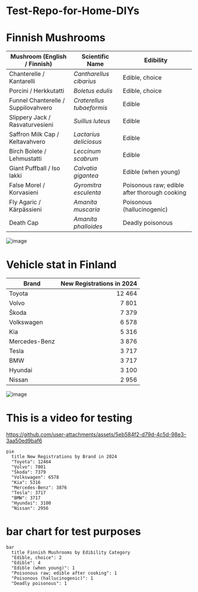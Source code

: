 # Test-Repo-for-Home-DIYs


# Finnish Mushrooms
| Mushroom (English / Finnish)               | Scientific Name          | Edibility                                |
|--------------------------------------------|--------------------------|------------------------------------------|
| Chanterelle / Kantarelli                   | *Cantharellus cibarius*  | Edible, choice                           |
| Porcini / Herkkutatti                      | *Boletus edulis*         | Edible, choice                           |
| Funnel Chanterelle / Suppilovahvero        | *Craterellus tubaeformis*| Edible                                   |
| Slippery Jack / Rasvaturvesieni            | *Suillus luteus*         | Edible                                   |
| Saffron Milk Cap / Keltavahvero            | *Lactarius deliciosus*   | Edible                                   |
| Birch Bolete / Lehmustatti                 | *Leccinum scabrum*       | Edible                                   |
| Giant Puffball / Iso lakki                 | *Calvatia gigantea*      | Edible (when young)                      |
| False Morel / Korvasieni                   | *Gyromitra esculenta*    | Poisonous raw; edible after thorough cooking |
| Fly Agaric / Kärpässieni                   | *Amanita muscaria*       | Poisonous (hallucinogenic)               |
| Death Cap                                  | *Amanita phalloides*     | Deadly poisonous                        |



![image](https://github.com/user-attachments/assets/4b1a5179-5ec6-4f26-8165-09c5508c8998)

# Vehicle stat in Finland

| Brand             | New Registrations in 2024 |
|-------------------|---------------------------:|
| Toyota            | 12 464                     |
| Volvo             |  7 801                     |
| Škoda             |  7 379                     |
| Volkswagen        |  6 578                     |
| Kia               |  5 316                     |
| Mercedes-Benz     |  3 876                     |
| Tesla             |  3 717                     |
| BMW               |  3 717                     |
| Hyundai           |  3 100                     |
| Nissan            |  2 956                     |


![image](https://github.com/user-attachments/assets/28cd6033-765d-4961-9d31-d68a62b11ab2)


# This is a video for testing 

https://github.com/user-attachments/assets/5eb584f2-d79d-4c5d-98e3-3aa50ed9baf6

```mermaid
pie
  title New Registrations by Brand in 2024
  "Toyota": 12464
  "Volvo": 7801
  "Škoda": 7379
  "Volkswagen": 6578
  "Kia": 5316
  "Mercedes-Benz": 3876
  "Tesla": 3717
  "BMW": 3717
  "Hyundai": 3100
  "Nissan": 2956
```
# bar chart for test purposes

```mermaid
bar
  title Finnish Mushrooms by Edibility Category
  "Edible, choice": 2
  "Edible": 4
  "Edible (when young)": 1
  "Poisonous raw; edible after cooking": 1
  "Poisonous (hallucinogenic)": 1
  "Deadly poisonous": 1
```



